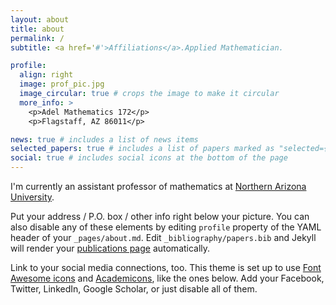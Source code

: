 ```yaml
---
layout: about
title: about
permalink: /
subtitle: <a href='#'>Affiliations</a>.Applied Mathematician.

profile:
  align: right
  image: prof_pic.jpg
  image_circular: true # crops the image to make it circular
  more_info: >
    <p>Adel Mathematics 172</p>
    <p>Flagstaff, AZ 86011</p>

news: true # includes a list of news items
selected_papers: true # includes a list of papers marked as "selected={true}"
social: true # includes social icons at the bottom of the page
---
```


I'm currently an assistant professor of mathematics at [Northern Arizona University](https://nau.edu/).

Put your address / P.O. box / other info right below your picture. You can also disable any of these elements by editing `profile` property of the YAML header of your `_pages/about.md`. Edit `_bibliography/papers.bib` and Jekyll will render your [publications page](/al-folio/publications/) automatically.

Link to your social media connections, too. This theme is set up to use [Font Awesome icons](https://fontawesome.com/) and [Academicons](https://jpswalsh.github.io/academicons/), like the ones below. Add your Facebook, Twitter, LinkedIn, Google Scholar, or just disable all of them.
